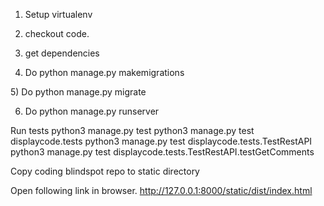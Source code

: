 1) Setup virtualenv

2) checkout code.

3) get dependencies

4) Do python manage.py makemigrations

 5) Do python manage.py migrate

6) Do python manage.py runserver


Run tests
python3 manage.py test 
python3 manage.py test displaycode.tests
python3 manage.py test displaycode.tests.TestRestAPI
python3 manage.py test displaycode.tests.TestRestAPI.testGetComments


Copy coding blindspot repo to static directory

Open following link in browser.
http://127.0.0.1:8000/static/dist/index.html


